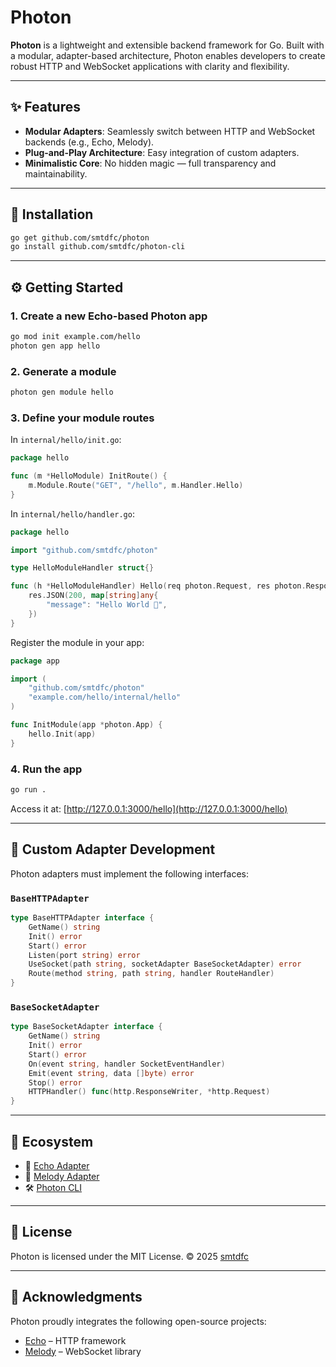 # Photon

**Photon** is a lightweight and extensible backend framework for Go. Built with a modular, adapter-based architecture, Photon enables developers to create robust HTTP and WebSocket applications with clarity and flexibility.

---

## ✨ Features

* **Modular Adapters**: Seamlessly switch between HTTP and WebSocket backends (e.g., Echo, Melody).
* **Plug-and-Play Architecture**: Easy integration of custom adapters.
* **Minimalistic Core**: No hidden magic — full transparency and maintainability.

---

## 🚀 Installation

```bash
go get github.com/smtdfc/photon
go install github.com/smtdfc/photon-cli
```

---

## ⚙️ Getting Started

### 1. Create a new Echo-based Photon app

```bash
go mod init example.com/hello
photon gen app hello
```

### 2. Generate a module

```bash
photon gen module hello
```

### 3. Define your module routes

In `internal/hello/init.go`:

```go
package hello

func (m *HelloModule) InitRoute() {
    m.Module.Route("GET", "/hello", m.Handler.Hello)
}
```

In `internal/hello/handler.go`:

```go
package hello

import "github.com/smtdfc/photon"

type HelloModuleHandler struct{}

func (h *HelloModuleHandler) Hello(req photon.Request, res photon.Response) {
    res.JSON(200, map[string]any{
        "message": "Hello World 🚀",
    })
}
```

Register the module in your app:

```go
package app

import (
    "github.com/smtdfc/photon"
    "example.com/hello/internal/hello"
)

func InitModule(app *photon.App) {
    hello.Init(app)
}
```

### 4. Run the app

```bash
go run .
```

Access it at:
[http://127.0.0.1:3000/hello](http://127.0.0.1:3000/hello)

---

## 🔌 Custom Adapter Development

Photon adapters must implement the following interfaces:

### `BaseHTTPAdapter`

```go
type BaseHTTPAdapter interface {
    GetName() string
    Init() error
    Start() error
    Listen(port string) error
    UseSocket(path string, socketAdapter BaseSocketAdapter) error
    Route(method string, path string, handler RouteHandler)
}
```

### `BaseSocketAdapter`

```go
type BaseSocketAdapter interface {
    GetName() string
    Init() error
    Start() error
    On(event string, handler SocketEventHandler)
    Emit(event string, data []byte) error
    Stop() error
    HTTPHandler() func(http.ResponseWriter, *http.Request)
}
```

---

## 📆 Ecosystem

* 🔗 [Echo Adapter](https://github.com/smtdfc/photon-echo-adapter)
* 🔗 [Melody Adapter](https://github.com/olahol/photon-melody-adapter)
* 🛠️ [Photon CLI](https://github.com/olahol/photon-cli)

---

## 📜 License

Photon is licensed under the MIT License.
© 2025 [smtdfc](https://github.com/smtdfc)

---

## 🙏 Acknowledgments

Photon proudly integrates the following open-source projects:

* [Echo](https://github.com/labstack/echo) – HTTP framework
* [Melody](https://github.com/olahol/melody) – WebSocket library
